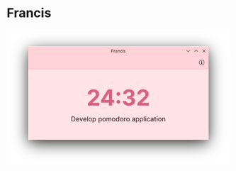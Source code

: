 <!--
    SPDX-FileCopyrightText: 2022 Felipe Kinoshita <kinofhek@gmail.com>
    SPDX-License-Identifier: CC0-1.0
-->

# Francis

![francis window](.gitlab/francis.png)
